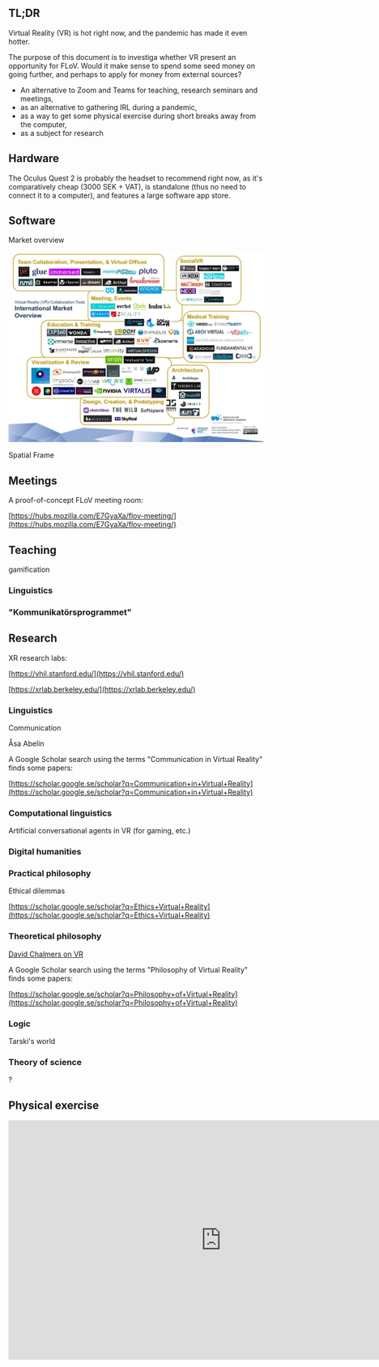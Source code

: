 ## TL;DR

Virtual Reality (VR) is hot right now, and the pandemic has made it even hotter.

The purpose of this document is to investiga whether VR present an opportunity for FLoV. Would it make sense to spend some seed money on going further, and perhaps to apply for money from external sources?

- An alternative to Zoom and Teams for teaching, research seminars and meetings,
- as an alternative to gathering IRL during a pandemic,
- as a way to get some physical exercise during short breaks away from the computer,
- as a subject for research


## Hardware

The Oculus Quest 2 is probably the headset to recommend right now, as it's comparatively cheap (3000 SEK + VAT), is standalone (thus no need to connect it to a computer), and features a large software app store.


## Software

Market overview

![Alt text](img/vr-vendors.jpg?raw=true "Optional Title")


Spatial
Frame


## Meetings

A proof-of-concept FLoV meeting room:

[https://hubs.mozilla.com/E7GyaXa/flov-meeting/](https://hubs.mozilla.com/E7GyaXa/flov-meeting/)



## Teaching

gamification

### Linguistics

### "Kommunikatörsprogrammet"



## Research

XR research labs:

[https://vhil.stanford.edu/](https://vhil.stanford.edu/)

[https://xrlab.berkeley.edu/](https://xrlab.berkeley.edu/)


### Linguistics

Communication

Åsa Abelin


A Google Scholar search using the terms "Communication in Virtual Reality" finds some papers:

[https://scholar.google.se/scholar?q=Communication+in+Virtual+Reality](https://scholar.google.se/scholar?q=Communication+in+Virtual+Reality)


### Computational linguistics

Artificial conversational agents in VR (for gaming, etc.)

### Digital humanities

### Practical philosophy

Ethical dilemmas

[https://scholar.google.se/scholar?q=Ethics+Virtual+Reality](https://scholar.google.se/scholar?q=Ethics+Virtual+Reality)

### Theoretical philosophy


[David Chalmers on VR](https://www.embodiedphilosophy.com/the-philosophy-of-virtual-reality/)


A Google Scholar search using the terms "Philosophy of Virtual Reality" finds some papers:

[https://scholar.google.se/scholar?q=Philosophy+of+Virtual+Reality](https://scholar.google.se/scholar?q=Philosophy+of+Virtual+Reality)



### Logic

Tarski's world


### Theory of science

?




## Physical exercise


<iframe id="a2" width="840" height="473" src="https://www.youtube.com/embed/fL2J1n8q0IE?start=200" frameborder="0" allow="accelerometer; autoplay; clipboard-write; encrypted-media; gyroscope; picture-in-picture" allowfullscreen></iframe>







